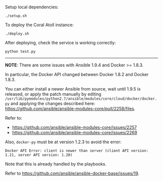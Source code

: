 Setup local dependencies:

    ./setup.sh

To deploy the Coral Atoll instance:

    ./deploy.sh

After deploying, check the service is working correctly:

    python test.py

---

**NOTE**: There are some issues with Ansible 1.9.4 and Docker >= 1.8.3.

In particular, the Docker API changed between Docker 1.8.2 and Docker 1.8.3.

You can either install a newer Ansible from source, wait until 1.9.5 is released,
or apply the patch manually by editing `/usr/lib/pymodules/python2.7/ansible/modules/core/cloud/docker/docker.py`
and applying the changes described here: <https://github.com/ansible/ansible-modules-core/pull/2258/files>.

Refer to:
- <https://github.com/ansible/ansible-modules-core/issues/2257>
- <https://github.com/ansible/ansible-modules-core/issues/2269>

Also, `docker-py` must be at version 1.2.3 to avoid the error:

    Docker API Error: client is newer than server (client API version: 1.21, server API version: 1.20)

Note that this is already handled by the playbooks.

Refer to <https://github.com/ansible/ansible-docker-base/issues/19>.